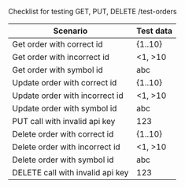 Checklist for testing GET, PUT, DELETE /test-orders 

| Scenario | Test data |
| ------------- | ------------- |
| Get order with correct id | {1..10}  |
| Get order with incorrect id  | <1, >10  |
| Get order with symbol id  | abc  |
| Update order with correct id | {1..10}  |
| Update order with incorrect id  | <1, >10  |
| Update order with symbol id  | abc  |
| PUT call with invalid api key  | 123  |
| Delete order with correct id | {1..10}  |
| Delete order with incorrect id  | <1, >10  |
| Delete order with symbol id  | abc  |
| DELETE call with invalid api key  | 123  |
